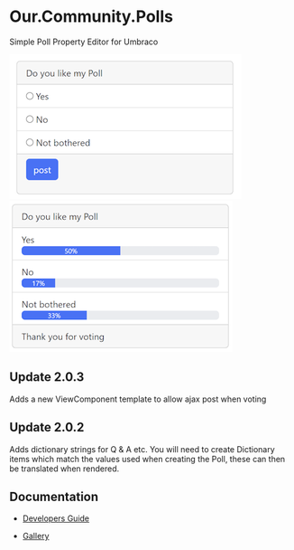# Our.Community.Polls
Simple Poll Property Editor for Umbraco

![MyPoll](Screenshots/MyPoll.png)
![MyPoll Responses](Screenshots/MyPollResponses.png)

## Update 2.0.3
Adds a new ViewComponent template to allow ajax post when voting

## Update 2.0.2
Adds dictionary strings for Q & A etc.
You will need to create Dictionary items which match the values used when creating the Poll, these can then be translated when rendered.


## Documentation

* [Developers Guide](developers-guide.md)

* [Gallery](gallery.md)
